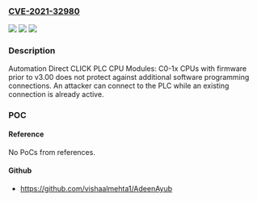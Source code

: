 ### [CVE-2021-32980](https://cve.mitre.org/cgi-bin/cvename.cgi?name=CVE-2021-32980)
![](https://img.shields.io/static/v1?label=Product&message=CLICK%20PLC%20CPU%20Modules%3A%20C0-1x%20CPUs&color=blue)
![](https://img.shields.io/static/v1?label=Version&message=%3C%203.00%20&color=brighgreen)
![](https://img.shields.io/static/v1?label=Vulnerability&message=CWE-288%3A%20Authentication%20Bypass%20Using%20an%20Alternate%20Path%20or%20Channel&color=brighgreen)

### Description

Automation Direct CLICK PLC CPU Modules: C0-1x CPUs with firmware prior to v3.00 does not protect against additional software programming connections. An attacker can connect to the PLC while an existing connection is already active.

### POC

#### Reference
No PoCs from references.

#### Github
- https://github.com/vishaalmehta1/AdeenAyub

